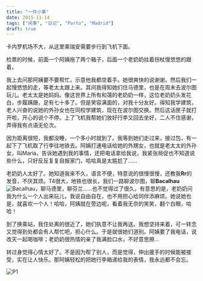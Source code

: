 ```yaml
---
title: "一件小事"
date: 2015-11-14
tags: ["闲事", "日记", "Porto", "Madrid"]
draft: true
---
```


卡内罗机场不大，从这里乘瑞安需要步行到飞机下面。

检票的时候，前面一个阿姨拖了两个箱子，后面一个老奶奶拄着拐杖慢悠悠的跟着。

我上去问那阿姨要不要帮忙，示意他我都空着手。她很爽快的说谢谢。然后我们一起慢悠悠的走，等老太太跟上来。其间我得知她们住马德里，也是在周末去波尔图玩儿。老太太是她妈妈。像这世界上所有和蔼的老奶奶一样，这位老奶奶头发花白，步履蹒跚，足有七十多了。但是笑容满面的，对我十分友好。得知我学建筑，老人兴奋的说她的外孙女也在同校学建筑，现在在波尔图交换。然后这话匣子就打开啦，开心的说个不停。上了飞机我帮她们放好行李又回去坐好，二人不住感谢，弄得我有点语无伦次。



因为距离很短，我都没睡，一个多小时就到了。我等到她们走过来，接过包，有一起下了飞机取了行李往地铁去。阿姨打通电话给她的外甥女，也就是老太太的外孙女，叫María，告诉她遇到我的事情，还把电话拿给我说，我紧张局促也不知道说些什么，只好反反复复自报家门，哈哈真是太尴尬了……

老奶奶人太好了。她知道我来不久，语言不便，特意说的很慢很慢，还教我**Rr**的发音，不厌其烦。T4很大，地铁也很长，我们一路聊波尔图，聊**Bacalhau**![Bacalhau][1]，聊马德里，聊芬兰……也不觉得过了很久。有意思的是，老奶奶问我为什么一个人出来玩儿，我说自由自在，也不用担心给同伴添麻烦。她说她也是，就喜欢一个人！哈哈，阿姨就在旁边呢，看着我无奈的笑笑，翻个白眼，哈哈！



到了换乘站，我住处离的很近了，她们执意不让我再送。我想坚持来着，可一转念又觉得到处都会有人帮忙吧，担心什么。于是就很她们道别。阿姨要了我电话，说改天一起喝咖啡；老奶奶很热情的亲了我满脸口水，不好意思擦…

转过身觉得心情太好了。不是因为帮了别人，而是觉得，伸出援手的时候能被接受，实在让人快乐。那阿姨轻松的把她行李箱递给我的表情，我永远都不会忘。



![P1](https://live.staticflickr.com/65535/49296639707_b68ff2d6fa_o.jpg)



[1]: http://2.bp.blogspot.com/-RQbE5e0IPvs/ToIMjfyTqmI/AAAAAAAAABc/HOQqFD96dwY/s1600/Bacalhau+a+portuguesa01.jpgBacalhau	"葡国美食Bacalhau"
